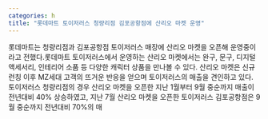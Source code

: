 ```yaml
---
categories: h
title: "롯데마트 토이저러스 청량리점 김포공항점에 산리오 마켓 운영"
---
```

롯데마트는 청량리점과 김포공항점 토이저러스 매장에 산리오 마켓을 오픈해 운영중이라고 전했다.롯데마트 토이저러스에서 운영하는 산리오 마켓에서는 완구, 문구, 디지털 액세서리, 인테리어 소품 등 다양한 캐릭터 상품을 만나볼 수 있다. 산리오 마켓은 신규 런칭 이후 MZ세대 고객의 뜨거운 반응을 얻으며 토이저러스의 매출을 견인하고 있다. 토이저러스 청량리점의 경우 산리오 마켓을 오픈한 지난 1월부터 9월 중순까지 매출이 전년대비 40% 상승하였고, 지난 7월 산리오 마켓을 오픈한 토이저러스 김포공항점은 9월 중순까지 전년대비 70%의 매
